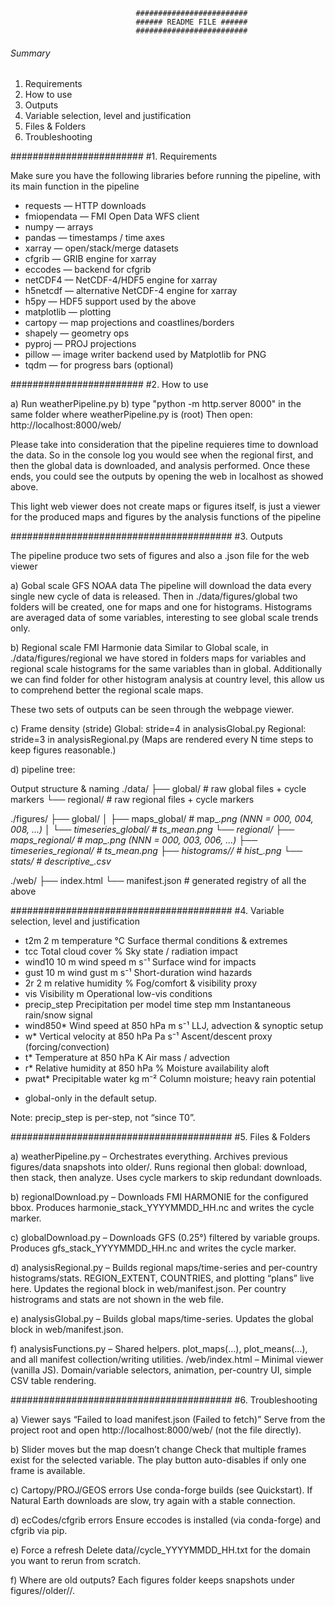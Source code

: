 								#########################
								###### README FILE ######
								#########################

###### Summary
1. Requirements
2. How to use
3. Outputs
4. Variable selection, level and justification
5. Files & Folders
6. Troubleshooting

########################
#1. Requirements

Make sure you have the following libraries before running the pipeline, with its main function in the pipeline
- requests — HTTP downloads 
- fmiopendata — FMI Open Data WFS client 
- numpy — arrays 
- pandas — timestamps / time axes
- xarray — open/stack/merge datasets 
- cfgrib — GRIB engine for xarray
- eccodes — backend for cfgrib 
- netCDF4 — NetCDF-4/HDF5 engine for xarray
- h5netcdf — alternative NetCDF-4 engine for xarray
- h5py — HDF5 support used by the above
- matplotlib — plotting
- cartopy — map projections and coastlines/borders
- shapely — geometry ops
- pyproj — PROJ projections
- pillow — image writer backend used by Matplotlib for PNG
- tqdm — for progress bars (optional)

########################
#2. How to use

a) Run weatherPipeline.py 
b) type "python -m http.server 8000" in the same folder where weatherPipeline.py is (root)
	Then open:
	http://localhost:8000/web/
	
Please take into consideration that the pipeline requieres time to download the data.
So in the console log you would see when the regional first, and then the global data
is downloaded, and analysis performed. Once these ends, you could see the outputs by
opening the web in localhost as showed above.

This light web viewer does not create maps or figures itself, is just a viewer for the
produced maps and figures by the analysis functions of the pipeline

########################################
#3. Outputs

The pipeline produce two sets of figures and also a .json file for the web viewer

a) Gobal scale GFS NOAA data
	The pipeline will download the data every single new cycle of data is released.
	Then in ./data/figures/global two folders will be created, one for maps and 
	one for histograms. Histograms are averaged data of some variables, interesting 
	to see global scale trends only.
	
b) Regional scale FMI Harmonie data
	Similar to Global scale, in ./data/figures/regional we have stored in folders
	maps for variables and regional scale histograms for the same variables than in 
	global. Additionally we can find folder for other histogram analysis at country 
	level, this allow us to comprehend better the regional scale maps.
	
These two sets of outputs can be seen through the webpage viewer.

c) Frame density (stride)
	Global: stride=4 in analysisGlobal.py
	Regional: stride=3 in analysisRegional.py
	(Maps are rendered every N time steps to keep figures reasonable.)

d) pipeline tree:

Output structure & naming
./data/
  ├── global/         # raw global files + cycle markers
  └── regional/       # raw regional files + cycle markers

./figures/
  ├── global/
  │   ├── maps_global/           # map_<var>_<NNN>.png (NNN = 000, 004, 008, ...)
  │   └── timeseries_global/     # ts_mean_<var>.png
  └── regional/
      ├── maps_regional/         # map_<var>_<NNN>.png (NNN = 000, 003, 006, ...)
      ├── timeseries_regional/   # ts_mean_<var>.png
      ├── histograms/<Country>/  # hist_<var>.png
      └── stats/                 # descriptive_<Country>.csv

./web/
  ├── index.html
  └── manifest.json   # generated registry of all the above

########################################
#4. Variable selection, level and justification
- t2m	2 m temperature	°C	Surface thermal conditions & extremes
- tcc	Total cloud cover	%	Sky state / radiation impact
- wind10	10 m wind speed	m s⁻¹	Surface wind for impacts
- gust	10 m wind gust	m s⁻¹	Short-duration wind hazards
- 2r	2 m relative humidity	%	Fog/comfort & visibility proxy
- vis	Visibility	m	Operational low-vis conditions
- precip_step	Precipitation per model time step	mm	Instantaneous rain/snow signal
- wind850*	Wind speed at 850 hPa	m s⁻¹	LLJ, advection & synoptic setup
- w*	Vertical velocity at 850 hPa	Pa s⁻¹	Ascent/descent proxy (forcing/convection)
- t*	Temperature at 850 hPa	K	Air mass / advection
- r*	Relative humidity at 850 hPa	%	Moisture availability aloft
- pwat*	Precipitable water	kg m⁻²	Column moisture; heavy rain potential

* global-only in the default setup.

Note: precip_step is per-step, not “since T0”. 

########################################
#5. Files & Folders

a) weatherPipeline.py – Orchestrates everything.
	Archives previous figures/data snapshots into older/.
	Runs regional then global: download, then stack, then analyze.
	Uses cycle markers to skip redundant downloads.

b) regionalDownload.py – Downloads FMI HARMONIE for the configured bbox.
	Produces harmonie_stack_YYYYMMDD_HH.nc and writes the cycle marker.
	
c) globalDownload.py – Downloads GFS (0.25°) filtered by variable groups.
	Produces gfs_stack_YYYYMMDD_HH.nc and writes the cycle marker.

d) analysisRegional.py – Builds regional maps/time-series and per-country histograms/stats.
	REGION_EXTENT, COUNTRIES, and plotting “plans” live here.
	Updates the regional block in web/manifest.json. Per country histrograms and stats are not shown in the web file.
	
e) analysisGlobal.py – Builds global maps/time-series.
	Updates the global block in web/manifest.json.

f) analysisFunctions.py – Shared helpers.
	plot_maps(...), plot_means(...), and all manifest collection/writing utilities.
	/web/index.html – Minimal viewer (vanilla JS).
	Domain/variable selectors, animation, per-country UI, simple CSV table rendering.

########################################
#6. Troubleshooting

a) Viewer says “Failed to load manifest.json (Failed to fetch)”
	Serve from the project root and open http://localhost:8000/web/ (not the file directly).

b) Slider moves but the map doesn’t change
	Check that multiple frames exist for the selected variable.
	The play button auto-disables if only one frame is available.

c) Cartopy/PROJ/GEOS errors
	Use conda-forge builds (see Quickstart). If Natural Earth downloads are slow, try again with a stable connection.

d) ecCodes/cfgrib errors
	Ensure eccodes is installed (via conda-forge) and cfgrib via pip.

e) Force a refresh
	Delete data/<domain>/cycle_YYYYMMDD_HH.txt for the domain you want to rerun from scratch.

f) Where are old outputs?
	Each figures folder keeps snapshots under figures/<domain>/older/<timestamp>/.
